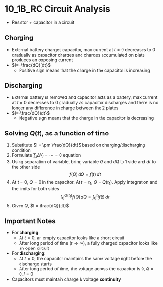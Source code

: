 # 10_1B_RC Circuit Analysis

- Resistor + capacitor in a circuit

## Charging

- External battery charges capacitor, max current at $t=0$ decreases to $0$ gradually as capacitor charges and charges accumulated on plate produces an opposing current
- $I=+\frac{dQ}{dt}$
    - Positive sign means that the charge in the capacitor is increasing

## Discharging

- External battery is removed and capacitor acts as a battery, max current at $t=0$ decreases to $0$ gradually as capacitor discharges and there is no longer any difference in charge between the 2 plates
- $I=-\frac{dQ}{dt}$
    - Negative sign means that the charge in the capacitor is decreasing

## Solving $Q(t)$, as a function of time

1. Substitute $I = \pm \frac{dQ}{dt}$ based on charging/discharging condition
2. Formulate $\sum_i \Delta V_i = \cdots = 0$ equation
3. Using separation of variable, bring variable $Q$ and $dQ$ to 1 side and $dt$ to the other side
$$f(Q)\, dQ = f(t)\, dt$$
4. At $t=0$, $Q=0$ in the capacitor. At $t=t_1$, $Q = Q(t_1)$. Apply integration and the limits for both sides
$$\int_0^{Q(t_1)} f(Q)\, dQ = \int_0^{t_1} f(t)\, dt$$
5. Given $Q$, $I = \frac{dQ}{dt}$
## Important Notes

- For **charging**:
    - At $t = 0$, an empty capacitor looks like a short circuit
    - After long period of time ($t \to \infty$), a fully charged capacitor looks like an open circuit
- For **discharging**:
    - At $t = 0$, the capacitor maintains the same voltage right before the discharge starts
    - After long period of time, the voltage across the capacitor is $0, Q=0, I=0$
- Capacitors must maintain charge & voltage **continuity**